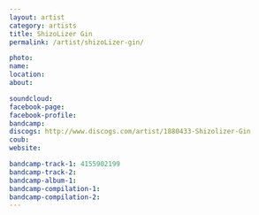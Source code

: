 ```yaml
---
layout: artist
category: artists
title: ShizoLizer Gin
permalink: /artist/shizoLizer-gin/

photo: 
name: 
location: 
about: 

soundcloud: 
facebook-page: 
facebook-profile: 
bandcamp: 
discogs: http://www.discogs.com/artist/1880433-Shizolizer-Gin
coub: 
website: 

bandcamp-track-1: 4155902199
bandcamp-track-2: 
bandcamp-album-1: 
bandcamp-compilation-1: 
bandcamp-compilation-2: 
---
```

